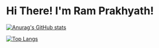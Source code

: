 # Hi There! I'm Ram Prakhyath! 

[![Anurag's GitHub stats](https://github-readme-stats.vercel.app/api?username=RamPrakhyath05&show_icons=true&theme=transparent)](https://github.com/RamPrakhyath05/github-readme-stats)

[![Top Langs](https://github-readme-stats.vercel.app/api/top-langs/?username=RamPrakhyath05&layout=donut&theme=transparent)](https://github.com/RamPrakhyath05/github-readme-stats)
<!--
**RamPrakhyath05/RamPrakhyath05** is a ✨ _special_ ✨ repository because its `README.md` (this file) appears on your GitHub profile.

Here are some ideas to get you started:

- 🔭 I’m currently working on ...
- 🌱 I’m currently learning ...
- 👯 I’m looking to collaborate on ...
- 🤔 I’m looking for help with ...
- 💬 Ask me about ...
- 📫 How to reach me: ...
- 😄 Pronouns: ...
- ⚡ Fun fact: ...
-->

